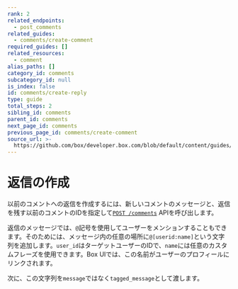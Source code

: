 ```yaml
---
rank: 2
related_endpoints:
  - post_comments
related_guides:
  - comments/create-comment
required_guides: []
related_resources:
  - comment
alias_paths: []
category_id: comments
subcategory_id: null
is_index: false
id: comments/create-reply
type: guide
total_steps: 2
sibling_id: comments
parent_id: comments
next_page_id: comments
previous_page_id: comments/create-comment
source_url: >-
  https://github.com/box/developer.box.com/blob/default/content/guides/comments/create-reply.md
---
```

# 返信の作成

以前のコメントへの返信を作成するには、新しいコメントのメッセージと、返信を残す以前のコメントのIDを指定して[`POST
/comments`][post_comments] APIを呼び出します。

<Samples id="post_comments" variant="as_reply">

</Samples>

返信のメッセージでは、`@`記号を使用してユーザーをメンションすることもできます。そのためには、メッセージ内の任意の場所に`@[userid:name]`という文字列を追加します。`user_id`はターゲットユーザーのIDで、`name`には任意のカスタムフレーズを使用できます。Box UIでは、この名前がユーザーのプロフィールにリンクされます。

次に、この文字列を`message`ではなく`tagged_message`として渡します。

<Samples id="post_comments" variant="as_reply_tag_user">

</Samples>

[post_comments]: e://post_comments
